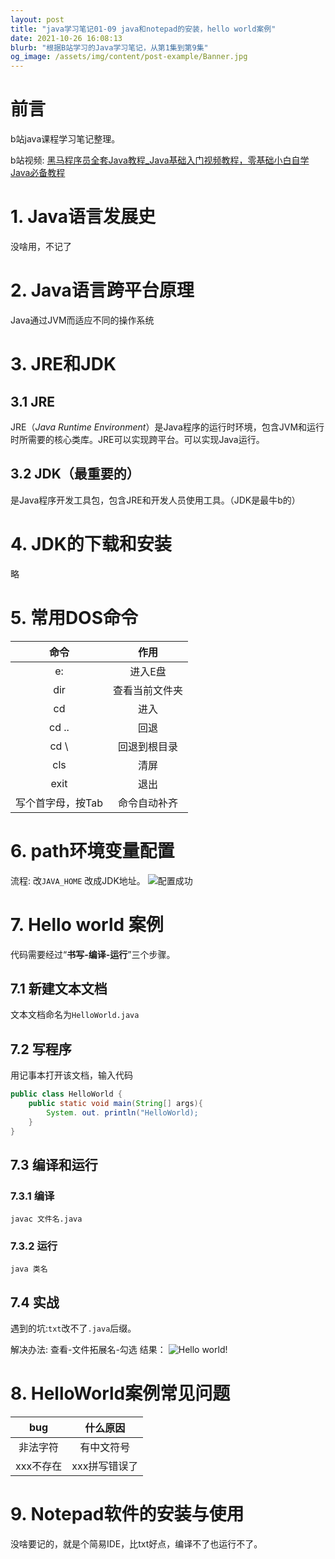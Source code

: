 ```yaml
---
layout: post
title: "java学习笔记01-09 java和notepad的安装，hello world案例"
date: 2021-10-26 16:08:13
blurb: "根据B站学习的Java学习笔记，从第1集到第9集"
og_image: /assets/img/content/post-example/Banner.jpg
---
```

# 前言
b站java课程学习笔记整理。

b站视频: [黑马程序员全套Java教程_Java基础入门视频教程，零基础小白自学Java必备教程]( https://www.bilibili.com/video/BV18J411W7cE?p=9)

# 1. Java语言发展史
没啥用，不记了
# 2. Java语言跨平台原理
Java通过JVM而适应不同的操作系统
# 3. JRE和JDK
## 3.1 JRE
JRE（*Java Runtime Environment*）是Java程序的运行时环境，包含JVM和运行时所需要的核心类库。JRE可以实现跨平台。可以实现Java运行。
## 3.2 JDK（最重要的）
是Java程序开发工具包，包含JRE和开发人员使用工具。（JDK是最牛b的）
# 4. JDK的下载和安装
略
# 5. 常用DOS命令
| 命令 | 作用 |
|:---:|:---:|
| e: | 进入E盘 | 
| dir | 查看当前文件夹 | 
| cd | 进入 | 
| cd ..| 回退 |
| cd \ | 回退到根目录 |
| cls | 清屏 |
| exit | 退出 |
| 写个首字母，按Tab | 命令自动补齐 |
# 6. path环境变量配置
流程: 改<code>JAVA_HOME</code> 改成JDK地址。
![配置成功](https://cdn.jsdelivr.net/gh/hljmssjg/PicGo/img/java环境变量配置.JPG)

# 7. Hello world 案例
代码需要经过“**书写-编译-运行**”三个步骤。
## 7.1 新建文本文档
文本文档命名为<code>HelloWorld.java</code>
## 7.2 写程序
用记事本打开该文档，输入代码<br>
```java
public class HelloWorld {
    public static void main(String[] args){
        System. out. println("HelloWorld);
    }
}
```
## 7.3 编译和运行
### 7.3.1 编译
<code>javac 文件名.java</code>

### 7.3.2 运行
<code>java 类名</code>
## 7.4 实战
遇到的坑:`txt`改不了`.java`后缀。

解决办法: 查看-文件拓展名-勾选
结果：
![Hello world!](https://cdn.jsdelivr.net/gh/hljmssjg/PicGo/img/helloworld案例.JPG)

# 8. HelloWorld案例常见问题
| bug | 什么原因 |
|:---:|:---:|
| 非法字符 | 有中文符号 |
| xxx不存在 | xxx拼写错误了 |
# 9. Notepad软件的安装与使用
没啥要记的，就是个简易IDE，比txt好点，编译不了也运行不了。









